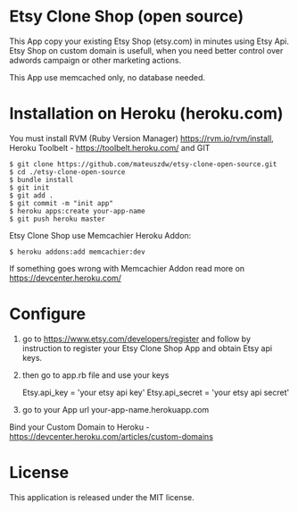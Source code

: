 Etsy Clone Shop (open source)
========================

This App copy your existing Etsy Shop (etsy.com) in minutes using Etsy Api. 
Etsy Shop on custom domain is usefull, when you need better control over adwords campaign or other marketing actions.

This App use memcached only, no database needed.

Installation on Heroku (heroku.com)
========================
You must install RVM (Ruby Version Manager) https://rvm.io/rvm/install, 
Heroku Toolbelt - https://toolbelt.heroku.com/ and GIT

    $ git clone https://github.com/mateuszdw/etsy-clone-open-source.git
    $ cd ./etsy-clone-open-source
    $ bundle install
    $ git init
    $ git add .
    $ git commit -m "init app"
    $ heroku apps:create your-app-name
    $ git push heroku master

Etsy Clone Shop use Memcachier Heroku Addon:

    $ heroku addons:add memcachier:dev

If something goes wrong with Memcachier Addon read more on https://devcenter.heroku.com/

Configure
========================
1) go to https://www.etsy.com/developers/register and follow by instruction to register your Etsy Clone Shop App and obtain Etsy api keys.

2) then go to app.rb file and use your keys
 
    Etsy.api_key = 'your etsy api key'
    Etsy.api_secret = 'your etsy api secret'

3) go to your App url your-app-name.herokuapp.com

Bind your Custom Domain to Heroku - https://devcenter.heroku.com/articles/custom-domains


License
========================
This application is released under the MIT license.
